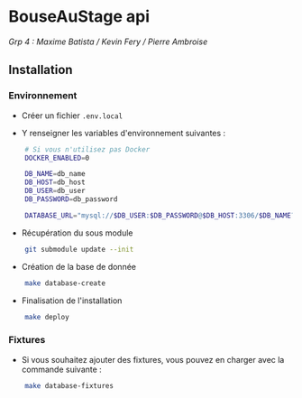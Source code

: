 # BouseAuStage api

*Grp 4 : Maxime Batista / Kevin Fery / Pierre Ambroise*

## Installation

### Environnement

- Créer un fichier `.env.local`

- Y renseigner les variables d'environnement suivantes :

```bash
    # Si vous n'utilisez pas Docker
    DOCKER_ENABLED=0

    DB_NAME=db_name
    DB_HOST=db_host
    DB_USER=db_user
    DB_PASSWORD=db_password

    DATABASE_URL="mysql://$DB_USER:$DB_PASSWORD@$DB_HOST:3306/$DB_NAME?serverVersion=10.11.2-MariaDB&charset=utf8mb4"
```

- Récupération du sous module

```bash 
    git submodule update --init
```

- Création de la base de donnée
    
```bash 
    make database-create
```

- Finalisation de l'installation

```bash 
    make deploy
```

### Fixtures

- Si vous souhaitez ajouter des fixtures, vous pouvez en charger avec la commande suivante :

```bash
    make database-fixtures
```
